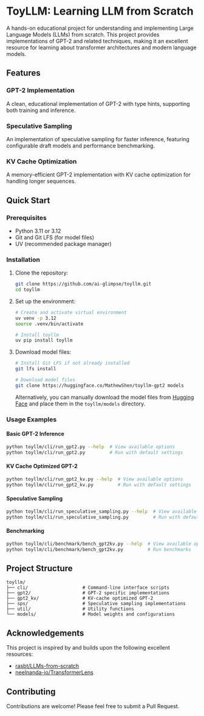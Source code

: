 # ToyLLM: Learning LLM from Scratch

A hands-on educational project for understanding and implementing Large Language Models (LLMs) from scratch. This project provides implementations of GPT-2 and related techniques, making it an excellent resource for learning about transformer architectures and modern language models.

## Features

### GPT-2 Implementation
A clean, educational implementation of GPT-2 with type hints, supporting both training and inference.

### Speculative Sampling
An implementation of speculative sampling for faster inference, featuring configurable draft models and performance benchmarking.

### KV Cache Optimization
A memory-efficient GPT-2 implementation with KV cache optimization for handling longer sequences.

## Quick Start

### Prerequisites

- Python 3.11 or 3.12
- Git and Git LFS (for model files)
- UV (recommended package manager)

### Installation

1. Clone the repository:
   ```bash
   git clone https://github.com/ai-glimpse/toyllm.git
   cd toyllm
   ```

2. Set up the environment:
   ```bash
   # Create and activate virtual environment
   uv venv -p 3.12
   source .venv/bin/activate

   # Install toyllm
   uv pip install toyllm
   ```

3. Download model files:
   ```bash
   # Install Git LFS if not already installed
   git lfs install

   # Download model files
   git clone https://huggingface.co/MathewShen/toyllm-gpt2 models
   ```

   Alternatively, you can manually download the model files from [Hugging Face](https://huggingface.co/MathewShen/toyllm-gpt2/tree/main) and place them in the `toyllm/models` directory.

### Usage Examples

#### Basic GPT-2 Inference
```bash
python toyllm/cli/run_gpt2.py --help  # View available options
python toyllm/cli/run_gpt2.py         # Run with default settings
```

#### KV Cache Optimized GPT-2
```bash
python toyllm/cli/run_gpt2_kv.py --help  # View available options
python toyllm/cli/run_gpt2_kv.py         # Run with default settings
```

#### Speculative Sampling
```bash
python toyllm/cli/run_speculative_sampling.py --help  # View available options
python toyllm/cli/run_speculative_sampling.py         # Run with default settings
```

#### Benchmarking
```bash
python toyllm/cli/benchmark/bench_gpt2kv.py --help  # View available options
python toyllm/cli/benchmark/bench_gpt2kv.py         # Run benchmarks
```

## Project Structure

```
toyllm/
├── cli/                    # Command-line interface scripts
├── gpt2/                   # GPT-2 specific implementations
├── gpt2_kv/                # KV-cache optimized GPT-2
├── sps/                    # Speculative sampling implementations
├── util/                   # Utility functions
└── models/                 # Model weights and configurations
```

## Acknowledgements

This project is inspired by and builds upon the following excellent resources:

- [rasbt/LLMs-from-scratch](https://github.com/rasbt/LLMs-from-scratch)
- [neelnanda-io/TransformerLens](https://github.com/neelnanda-io/TransformerLens)

## Contributing

Contributions are welcome! Please feel free to submit a Pull Request.
